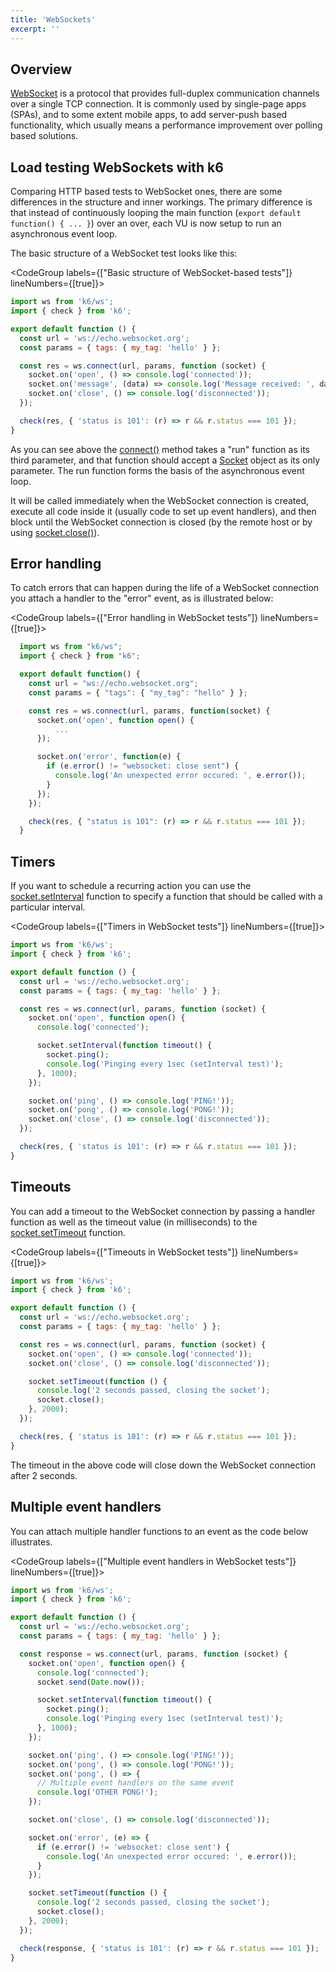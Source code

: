 ```yaml
---
title: 'WebSockets'
excerpt: ''
---
```


## Overview

[WebSocket](https://en.wikipedia.org/wiki/WebSocket) is a protocol that provides full-duplex communication channels over a single TCP connection. It is commonly used by single-page apps (SPAs), and to some extent mobile apps, to add server-push based functionality, which usually means a performance improvement over polling based solutions.

## Load testing WebSockets with k6

Comparing HTTP based tests to WebSocket ones, there are some differences in the structure and inner workings. The primary difference is that instead of continuously looping the main function (`export default function() { ... }`) over an over, each VU is now setup to run an asynchronous event loop.

The basic structure of a WebSocket test looks like this:

<CodeGroup labels={["Basic structure of WebSocket-based tests"]} lineNumbers={[true]}>

```javascript
import ws from 'k6/ws';
import { check } from 'k6';

export default function () {
  const url = 'ws://echo.websocket.org';
  const params = { tags: { my_tag: 'hello' } };

  const res = ws.connect(url, params, function (socket) {
    socket.on('open', () => console.log('connected'));
    socket.on('message', (data) => console.log('Message received: ', data));
    socket.on('close', () => console.log('disconnected'));
  });

  check(res, { 'status is 101': (r) => r && r.status === 101 });
}
```

</CodeGroup>

As you can see above the [connect()](/javascript-api/k6-ws/connect-url-params-callback) method takes a "run" function as its third parameter, and that function should accept a [Socket](/javascript-api/k6-ws/socket) object as its only parameter. The run function forms the basis of the asynchronous event loop.

It will be called immediately when the WebSocket connection is created, execute all code inside it (usually code to set up event handlers), and then block until the WebSocket connection is closed (by the remote host or by using [socket.close()](/javascript-api/k6-ws/socket/socket-close)).

## Error handling

To catch errors that can happen during the life of a WebSocket connection you attach a handler to the "error" event, as is illustrated below:

<CodeGroup labels={["Error handling in WebSocket tests"]} lineNumbers={[true]}>

```javascript
  import ws from "k6/ws";
  import { check } from "k6";

  export default function() {
    const url = "ws://echo.websocket.org";
    const params = { "tags": { "my_tag": "hello" } };

    const res = ws.connect(url, params, function(socket) {
      socket.on('open', function open() {
          ...
      });

      socket.on('error', function(e) {
        if (e.error() != "websocket: close sent") {
          console.log('An unexpected error occured: ', e.error());
        }
      });
    });

    check(res, { "status is 101": (r) => r && r.status === 101 });
  }
```

</CodeGroup>

## Timers

If you want to schedule a recurring action you can use the [socket.setInterval](/javascript-api/k6-ws/socket#section-socketsetinterval) function to specify a function that should be called with a particular interval.

<CodeGroup labels={["Timers in WebSocket tests"]} lineNumbers={[true]}>

```javascript
import ws from 'k6/ws';
import { check } from 'k6';

export default function () {
  const url = 'ws://echo.websocket.org';
  const params = { tags: { my_tag: 'hello' } };

  const res = ws.connect(url, params, function (socket) {
    socket.on('open', function open() {
      console.log('connected');

      socket.setInterval(function timeout() {
        socket.ping();
        console.log('Pinging every 1sec (setInterval test)');
      }, 1000);
    });

    socket.on('ping', () => console.log('PING!'));
    socket.on('pong', () => console.log('PONG!'));
    socket.on('close', () => console.log('disconnected'));
  });

  check(res, { 'status is 101': (r) => r && r.status === 101 });
}
```

</CodeGroup>

## Timeouts

You can add a timeout to the WebSocket connection by passing a handler function as well as the
timeout value (in milliseconds) to the [socket.setTimeout](/javascript-api/k6-ws/socket/socket-settimeout-callback-delay) function.

<CodeGroup labels={["Timeouts in WebSocket tests"]} lineNumbers={[true]}>

```javascript
import ws from 'k6/ws';
import { check } from 'k6';

export default function () {
  const url = 'ws://echo.websocket.org';
  const params = { tags: { my_tag: 'hello' } };

  const res = ws.connect(url, params, function (socket) {
    socket.on('open', () => console.log('connected'));
    socket.on('close', () => console.log('disconnected'));

    socket.setTimeout(function () {
      console.log('2 seconds passed, closing the socket');
      socket.close();
    }, 2000);
  });

  check(res, { 'status is 101': (r) => r && r.status === 101 });
}
```

</CodeGroup>

The timeout in the above code will close down the WebSocket connection after 2 seconds.

## Multiple event handlers

You can attach multiple handler functions to an event as the code below illustrates.

<CodeGroup labels={["Multiple event handlers in WebSocket tests"]} lineNumbers={[true]}>

```javascript
import ws from 'k6/ws';
import { check } from 'k6';

export default function () {
  const url = 'ws://echo.websocket.org';
  const params = { tags: { my_tag: 'hello' } };

  const response = ws.connect(url, params, function (socket) {
    socket.on('open', function open() {
      console.log('connected');
      socket.send(Date.now());

      socket.setInterval(function timeout() {
        socket.ping();
        console.log('Pinging every 1sec (setInterval test)');
      }, 1000);
    });

    socket.on('ping', () => console.log('PING!'));
    socket.on('pong', () => console.log('PONG!'));
    socket.on('pong', () => {
      // Multiple event handlers on the same event
      console.log('OTHER PONG!');
    });

    socket.on('close', () => console.log('disconnected'));

    socket.on('error', (e) => {
      if (e.error() != 'websocket: close sent') {
        console.log('An unexpected error occured: ', e.error());
      }
    });

    socket.setTimeout(function () {
      console.log('2 seconds passed, closing the socket');
      socket.close();
    }, 2000);
  });

  check(response, { 'status is 101': (r) => r && r.status === 101 });
}
```

</CodeGroup>
